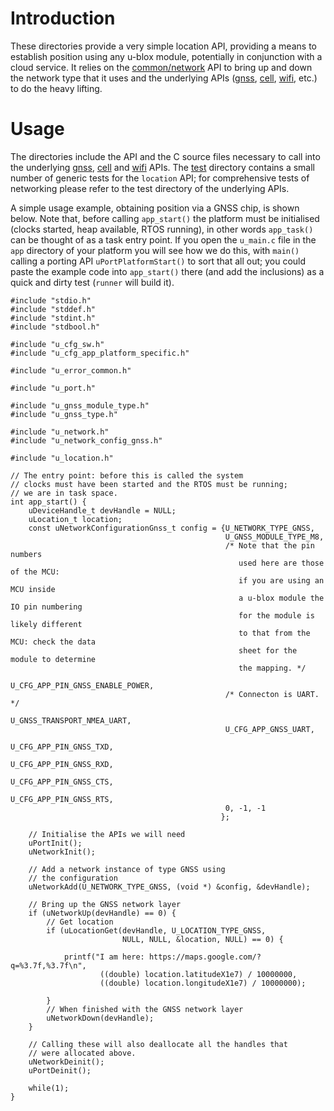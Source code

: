 # Introduction
These directories provide a very simple location API, providing a means to establish position using any u-blox module, potentially in conjunction with a cloud service.  It relies on the [common/network](/common/network) API to bring up and down the network type that it uses and the underlying APIs ([gnss](/gnss), [cell](/cell), [wifi](/wifi), etc.) to do the heavy lifting.

# Usage
The directories include the API and the C source files necessary to call into the underlying [gnss](/gnss), [cell](/cell) and [wifi](/wifi) APIs.  The [test](test) directory contains a small number of generic tests for the `location` API; for comprehensive tests of networking please refer to the test directory of the underlying APIs.

A simple usage example, obtaining position via a GNSS chip, is shown below.  Note that, before calling `app_start()` the platform must be initialised (clocks started, heap available, RTOS running), in other words `app_task()` can be thought of as a task entry point.  If you open the `u_main.c` file in the `app` directory of your platform you will see how we do this, with `main()` calling a porting API `uPortPlatformStart()` to sort that all out; you could paste the example code into `app_start()` there (and add the inclusions) as a quick and dirty test (`runner` will build it).

```
#include "stdio.h"
#include "stddef.h"
#include "stdint.h"
#include "stdbool.h"

#include "u_cfg_sw.h"
#include "u_cfg_app_platform_specific.h"

#include "u_error_common.h"

#include "u_port.h"

#include "u_gnss_module_type.h"
#include "u_gnss_type.h"

#include "u_network.h"
#include "u_network_config_gnss.h"

#include "u_location.h"

// The entry point: before this is called the system
// clocks must have been started and the RTOS must be running;
// we are in task space.
int app_start() {
    uDeviceHandle_t devHandle = NULL;
    uLocation_t location;
    const uNetworkConfigurationGnss_t config = {U_NETWORK_TYPE_GNSS,
                                                U_GNSS_MODULE_TYPE_M8,
                                                /* Note that the pin numbers
                                                   used here are those of the MCU:
                                                   if you are using an MCU inside
                                                   a u-blox module the IO pin numbering
                                                   for the module is likely different
                                                   to that from the MCU: check the data
                                                   sheet for the module to determine
                                                   the mapping. */
                                                U_CFG_APP_PIN_GNSS_ENABLE_POWER,
                                                /* Connecton is UART. */
                                                U_GNSS_TRANSPORT_NMEA_UART,
                                                U_CFG_APP_GNSS_UART,
                                                U_CFG_APP_PIN_GNSS_TXD,
                                                U_CFG_APP_PIN_GNSS_RXD,
                                                U_CFG_APP_PIN_GNSS_CTS,
                                                U_CFG_APP_PIN_GNSS_RTS,
                                                0, -1, -1
                                               };

    // Initialise the APIs we will need
    uPortInit();
    uNetworkInit();

    // Add a network instance of type GNSS using
    // the configuration
    uNetworkAdd(U_NETWORK_TYPE_GNSS, (void *) &config, &devHandle);

    // Bring up the GNSS network layer
    if (uNetworkUp(devHandle) == 0) {
        // Get location
        if (uLocationGet(devHandle, U_LOCATION_TYPE_GNSS,
                         NULL, NULL, &location, NULL) == 0) {

            printf("I am here: https://maps.google.com/?q=%3.7f,%3.7f\n",
                    ((double) location.latitudeX1e7) / 10000000,
                    ((double) location.longitudeX1e7) / 10000000);

        }
        // When finished with the GNSS network layer
        uNetworkDown(devHandle);
    }

    // Calling these will also deallocate all the handles that
    // were allocated above.
    uNetworkDeinit();
    uPortDeinit();

    while(1);
}
```